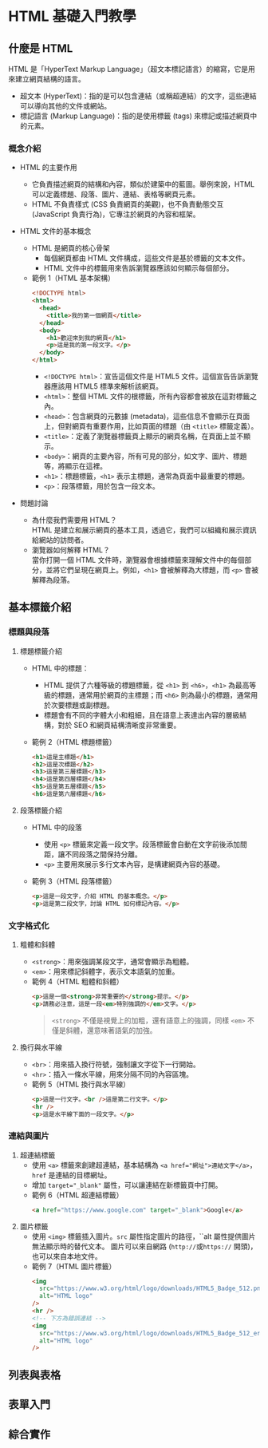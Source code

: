 # HTML 基礎入門教學

## 什麼是 HTML

HTML 是「HyperText Markup Language」（超文本標記語言）的縮寫，它是用來建立網頁結構的語言。

- 超文本 (HyperText)：指的是可以包含連結（或稱超連結）的文字，這些連結可以導向其他的文件或網站。
- 標記語言 (Markup Language)：指的是使用標籤 (tags) 來標記或描述網頁中的元素。

### 概念介紹

- HTML 的主要作用

  - 它負責描述網頁的結構和內容，類似於建築中的藍圖。舉例來說，HTML 可以定義標題、段落、圖片、連結、表格等網頁元素。
  - HTML 不負責樣式 (CSS 負責網頁的美觀)，也不負責動態交互 (JavaScript 負責行為)，它專注於網頁的內容和框架。

- HTML 文件的基本概念
  - HTML 是網頁的核心骨架
    - 每個網頁都由 HTML 文件構成，這些文件是基於標籤的文本文件。
    - HTML 文件中的標籤用來告訴瀏覽器應該如何顯示每個部分。
  - 範例 1（HTML 基本架構）
    ```html
    <!DOCTYPE html>
    <html>
      <head>
        <title>我的第一個網頁</title>
      </head>
      <body>
        <h1>歡迎來到我的網頁</h1>
        <p>這是我的第一段文字。</p>
      </body>
    </html>
    ```
    - `<!DOCTYPE html>`：宣告這個文件是 HTML5 文件。這個宣告告訴瀏覽器應該用 HTML5 標準來解析該網頁。
    - `<html>`：整個 HTML 文件的根標籤，所有內容都會被放在這對標籤之內。
    - `<head>`：包含網頁的元數據 (metadata)，這些信息不會顯示在頁面上，但對網頁有重要作用，比如頁面的標題（由 `<title>` 標籤定義）。
    - `<title>`：定義了瀏覽器標籤頁上顯示的網頁名稱，在頁面上並不顯示。
    - `<body>`：網頁的主要內容，所有可見的部分，如文字、圖片、標題等，將顯示在這裡。
    - `<h1>`：標題標籤，`<h1>` 表示主標題，通常為頁面中最重要的標題。
    - `<p>`：段落標籤，用於包含一段文本。
- 問題討論
  - 為什麼我們需要用 HTML？  
    HTML 是建立和展示網頁的基本工具，透過它，我們可以組織和展示資訊給網站的訪問者。
  - 瀏覽器如何解釋 HTML？  
    當你打開一個 HTML 文件時，瀏覽器會根據標籤來理解文件中的每個部分，並將它們呈現在網頁上。例如，`<h1>` 會被解釋為大標題，而 `<p>` 會被解釋為段落。

## 基本標籤介紹

### 標題與段落

1. 標題標籤介紹

   - HTML 中的標題：
     - HTML 提供了六種等級的標題標籤，從 `<h1>` 到 `<h6>`，`<h1>` 為最高等級的標題，通常用於網頁的主標題；而 `<h6>` 則為最小的標題，通常用於次要標題或副標題。
     - 標題會有不同的字體大小和粗細，且在語意上表達出內容的層級結構，對於 SEO 和網頁結構清晰度非常重要。
   - 範例 2（HTML 標題標籤）

     ```html
     <h1>這是主標題</h1>
     <h2>這是次標題</h2>
     <h3>這是第三層標題</h3>
     <h4>這是第四層標題</h4>
     <h5>這是第五層標題</h5>
     <h6>這是第六層標題</h6>
     ```

2. 段落標籤介紹

   - HTML 中的段落

     - 使用 `<p>` 標籤來定義一段文字。段落標籤會自動在文字前後添加間距，讓不同段落之間保持分離。
     - `<p>` 主要用來展示多行文本內容，是構建網頁內容的基礎。

   - 範例 3（HTML 段落標籤）
     ```html
     <p>這是一段文字，介紹 HTML 的基本概念。</p>
     <p>這是第二段文字，討論 HTML 如何標記內容。</p>
     ```

### 文字格式化

1. 粗體和斜體
   - `<strong>`：用來強調某段文字，通常會顯示為粗體。
   - `<em>`：用來標記斜體字，表示文本語氣的加重。
   - 範例 4（HTML 粗體和斜體）
     ```html
     <p>這是一個<strong>非常重要的</strong>提示。</p>
     <p>請務必注意，這是一段<em>特別強調的</em>文字。</p>
     ```
     > `<strong>` 不僅是視覺上的加粗，還有語意上的強調，同樣 `<em>` 不僅是斜體，還意味著語氣的加強。
2. 換行與水平線

   - `<br>`：用來插入換行符號，強制讓文字從下一行開始。
   - `<hr>`：插入一條水平線，用來分隔不同的內容區塊。
   - 範例 5（HTML 換行與水平線）
     ```html
     <p>這是一行文字。<br />這是第二行文字。</p>
     <hr />
     <p>這是水平線下面的一段文字。</p>
     ```

### 連結與圖片

1. 超連結標籤
   - 使用 `<a>` 標籤來創建超連結，基本結構為 `<a href="網址">連結文字</a>`，`href` 是連結的目標網址。
   - 增加 `target="_blank"` 屬性，可以讓連結在新標籤頁中打開。
   - 範例 6（HTML 超連結標籤）
     ```html
     <a href="https://www.google.com" target="_blank">Google</a>
     ```
2. 圖片標籤
   - 使用 `<img>` 標籤插入圖片。`src` 屬性指定圖片的路徑，``alt 屬性提供圖片無法顯示時的替代文本。
圖片可以來自網路 (`http://`或`https://` 開頭)，也可以來自本地文件。
   - 範例 7（HTML 圖片標籤）
     ```html
     <img
       src="https://www.w3.org/html/logo/downloads/HTML5_Badge_512.png"
       alt="HTML logo"
     />
     <hr />
     <!-- 下方為錯誤連結 -->
     <img
       src="https://www.w3.org/html/logo/downloads/HTML5_Badge_512_error.png"
       alt="HTML logo"
     />
     ```

## 列表與表格

## 表單入門

## 綜合實作
